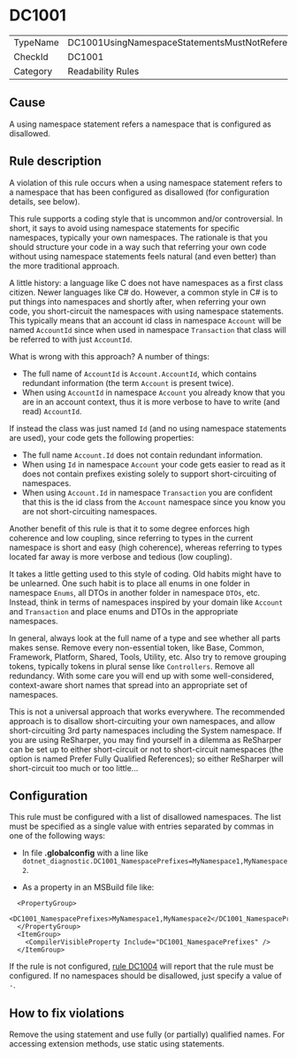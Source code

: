 # DC1001

<table>
<tr>
  <td>TypeName</td>
  <td>DC1001UsingNamespaceStatementsMustNotReferenceDisallowedNamespaces</td>
</tr>
<tr>
  <td>CheckId</td>
  <td>DC1001</td>
</tr>
<tr>
  <td>Category</td>
  <td>Readability Rules</td>
</tr>
</table>

## Cause

A using namespace statement refers a namespace that is configured as disallowed.

## Rule description

A violation of this rule occurs when a using namespace statement refers to a namespace that has been configured as disallowed (for configuration details, see below).

This rule supports a coding style that is uncommon and/or controversial. In short, it says to avoid using namespace statements for specific namespaces, typically your own namespaces. The rationale is that you should structure your code in a way such that referring your own code without using namespace statements feels natural (and even better) than the more traditional approach.

A little history: a language like C does not have namespaces as a first class citizen. Newer languages like C# do. However, a common style in C# is to put things into namespaces and shortly after, when referring your own code, you short-circuit the namespaces with using namespace statements. This typically means that an account id class in namespace `Account` will be named `AccountId` since when used in namespace `Transaction` that class will be referred to with just `AccountId`.

What is wrong with this approach? A number of things:

- The full name of `AccountId` is `Account.AccountId`, which contains redundant information (the term `Account` is present twice).
- When using `AccountId` in namespace `Account` you already know that you are in an account context, thus it is more verbose to have to write (and read) `AccountId`.

If instead the class was just named `Id` (and no using namespace statements are used), your code gets the following properties:

- The full name `Account.Id` does not contain redundant information.
- When using `Id` in namespace `Account` your code gets easier to read as it does not contain prefixes existing solely to support short-circuiting of namespaces.
- When using `Account.Id` in namespace `Transaction` you are confident that this is the id class from the `Account` namespace since you know you are not short-circuiting namespaces.

Another benefit of this rule is that it to some degree enforces high coherence and low coupling, since referring to types in the current namespace is short and easy (high coherence), whereas referring to types located far away is more verbose and tedious (low coupling).

It takes a little getting used to this style of coding. Old habits might have to be unlearned. One such habit is to place all enums in one folder in namespace `Enums`, all DTOs in another folder in namespace `DTOs`, etc. Instead, think in terms of namespaces inspired by your domain like `Account` and `Transaction` and place enums and DTOs in the appropriate namespaces.

In general, always look at the full name of a type and see whether all parts makes sense. Remove every non-essential token, like Base, Common, Framework, Platform, Shared, Tools, Utility, etc. Also try to remove grouping tokens, typically tokens in plural sense like `Controllers`. Remove all redundancy. With some care you will end up with some well-considered, context-aware short names that spread into an appropriate set of namespaces.

This is not a universal approach that works everywhere. The recommended approach is to disallow short-circuiting your own namespaces, and allow short-circuiting 3rd party namespaces including the System namespace. If you are using ReSharper, you may find yourself in a dilemma as ReSharper can be set up to either short-circuit or not to short-circuit namespaces (the option is named Prefer Fully Qualified References); so either ReSharper will short-circuit too much or too little...

## Configuration

This rule must be configured with a list of disallowed namespaces. The list must be specified as a single value with entries separated by commas in one of the following ways:

- In file **.globalconfig** with a line like `dotnet_diagnostic.DC1001_NamespacePrefixes=MyNamespace1,MyNamespace2`.

- As a property in an MSBuild file like:

```
  <PropertyGroup>
    <DC1001_NamespacePrefixes>MyNamespace1,MyNamespace2</DC1001_NamespacePrefixes>
  </PropertyGroup>
  <ItemGroup>
    <CompilerVisibleProperty Include="DC1001_NamespacePrefixes" />
  </ItemGroup>
```

If the rule is not configured, [rule DC1004](./DC1004.md) will report that the rule must be configured. If no namespaces should be disallowed, just specify a value of `-`.

## How to fix violations

Remove the using statement and use fully (or partially) qualified names. For accessing extension methods, use static using statements.